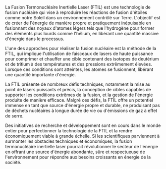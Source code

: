 La Fusion Termonucléaire Inertielle Laser (FTIL) est une technologie de fusion nucléaire qui vise à reproduire les réactions de fusion d'étoiles comme notre Soleil dans un environnement contrôlé sur Terre. L'objectif est de créer de l'énergie de manière propre et pratiquement inépuisable en fusionnant des noyaux d'atomes légers tels que l'hydrogène pour former des éléments plus lourds comme l'hélium, en libérant une quantité massive d'énergie dans le processus.

L'une des approches pour réaliser la fusion nucléaire est la méthode de la FTIL, qui implique l'utilisation de faisceaux de lasers de haute puissance pour comprimer et chauffer une cible contenant des isotopes de deutérium et de tritium à des températures et des pressions extrêmement élevées. Lorsque ces conditions sont atteintes, les atomes se fusionnent, libérant une quantité importante d'énergie.

La FTIL présente de nombreux défis techniques, notamment la mise au point de lasers puissants et précis, la conception de cibles capables de supporter les conditions extrêmes de la fusion, et la gestion de l'énergie produite de manière efficace. Malgré ces défis, la FTIL offre un potentiel immense en tant que source d'énergie propre et durable, ne produisant pas de déchets nucléaires à longue durée de vie ou d'émissions de gaz à effet de serre.

Des initiatives de recherche et développement sont en cours dans le monde entier pour perfectionner la technologie de la FTIL et la rendre économiquement viable à grande échelle. Si les scientifiques parviennent à surmonter les obstacles techniques et économiques, la fusion termonucléaire inertielle laser pourrait révolutionner le secteur de l'énergie en offrant une source d'énergie abondante, sûre et respectueuse de l'environnement pour répondre aux besoins croissants en énergie de la société.